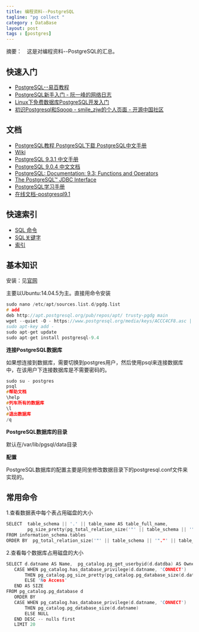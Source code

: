 ```yaml
---
title: 编程资料--PostgreSQL
tagline: "pg collect "
category : DataBase
layout: post
tags : [postgres]
---
```


摘要：　这是对编程资料--PostgreSQL的汇总。

<!-- more -->

## 快速入门

+ [PostgreSQL--易百教程](http://www.yiibai.com/html/postgresql/2013/080116.html)
+ [PostgreSQL新手入门 - 阮一峰的网络日志](http://www.ruanyifeng.com/blog/2013/12/getting_started_with_postgresql.html)
+ [Linux下免费数据库PostgreSQL开发入门](http://www.ibm.com/developerworks/cn/linux/l-pgsql/)
+ [初识Postgresql和Sqoop - smile_zjw的个人页面 - 开源中国社区](http://my.oschina.net/zhangjiawen/blog/180637#OSC_h2_2)

## 文档

+ [PostgreSQL教程,PostgreSQL下载,PostgreSQL中文手册](http://www.yiibai.com/html/postgresql/)
+ [Wiki](https://wiki.postgresql.org/wiki/Main_Page)
+ [PostgreSQL 9.3.1 中文手册](http://www.postgres.cn/docs/9.3/index.html)
+ [PostgreSQL 9.0.4 中文文档](http://manual.51yip.com/postgresql/)
+ [PostgreSQL: Documentation: 9.3: Functions and Operators](http://www.postgresql.org/docs/9.3/static/functions.html)
+ [The PostgreSQL™ JDBC Interface](https://jdbc.postgresql.org/documentation/head/index.html)
+ [PostgreSQL学习手册](http://www.cnblogs.com/stephen-liu74/archive/2012/05/02/2294071.html)
+ [在线文档-postgresql9.1](http://tool.oschina.net/apidocs/apidoc?api=postgresql9.1)

## 快速索引

+ [SQL 命令](http://www.postgres.cn/docs/9.3/sql-commands.html)
+ [SQL关键字](http://www.postgres.cn/docs/9.3/sql-keywords-appendix.html)
+ [索引](http://www.postgres.cn/docs/9.3/bookindex.html)


## 基本知识

安装：见[官网](https://www.postgresql.org/)

主要以Ubuntu:14.04.5为主。直接用命令安装

```c
sudo nano /etc/apt/sources.list.d/pgdg.list
# add
deb http://apt.postgresql.org/pub/repos/apt/ trusty-pgdg main
wget --quiet -O - https://www.postgresql.org/media/keys/ACCC4CF8.asc | \\
sudo apt-key add -
sudo apt-get update
sudo apt-get install postgresql-9.4
```

**连接PostgreSQL数据库**

如果想连接到数据库，需要切换到postgres用户，然后使用psql来连接数据库中，在该用户下连接数据库是不需要密码的。

```C
sudo su - postgres
psql
#帮助文档
\help
#列车所有的数据库
\l
#退出数据库
/q
```

**PostgreSQL数据库的目录**

默认在/var/lib/pgsql/data目录

**配置**

PostgreSQL数据库的配置主要是同坐修改数据目录下的postgresql.conf文件来实现的。

## 常用命令

1.查看数据表中每个表占用磁盘的大小
```c
SELECT  table_schema || '.' || table_name AS table_full_name,
		pg_size_pretty(pg_total_relation_size('"' || table_schema || '"."' || table_name || '"')) AS size
FROM information_schema.tables
ORDER BY  pg_total_relation_size('"' || table_schema || '"."' || table_name || '"') DESC
```

2.查看每个数据库占用磁盘的大小
```c
SELECT d.datname AS Name,  pg_catalog.pg_get_userbyid(d.datdba) AS Owner,
   CASE WHEN pg_catalog.has_database_privilege(d.datname, 'CONNECT')
       THEN pg_catalog.pg_size_pretty(pg_catalog.pg_database_size(d.datname))
       ELSE 'No Access'
   END AS SIZE
FROM pg_catalog.pg_database d
   ORDER BY
   CASE WHEN pg_catalog.has_database_privilege(d.datname, 'CONNECT')
       THEN pg_catalog.pg_database_size(d.datname)
       ELSE NULL
   END DESC -- nulls first
   LIMIT 20
```
